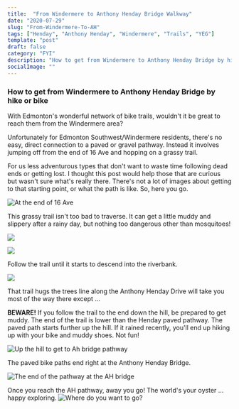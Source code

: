 ```yaml
---
title:  "From Windermere to Anthony Henday Bridge Walkway"
date: "2020-07-29"
slug: "From-Windermere-To-AH"
tags: ["Henday", "Anthony Henday", "Windermere", "Trails", "YEG"]
template: "post"
draft: false
category: "FYI"
description: "How to get from Windermere to Anthony Henday Bridge by hike or bike"
socialImage: ""
---
```


### How to get from Windermere to Anthony Henday Bridge by hike or bike 

With Edmonton's wonderful network of bike trails, wouldn't it be great to reach them from the Windermere area?

Unfortunately for Edmonton Southwest/Windermere residents, there's no easy, direct connection to a paved or gravel pathway. Instead it involves jumping off from the end of 16 Ave and hopping on a grassy trail. 

For us less adventurous types that don't want to waste time following dead ends or getting lost.  I thought this post would help those that are curious but wasn't sure what's really there.  There's not a lot of images about getting to that starting point, or what the path is like. So, here you go.

![At the end of 16 Ave](https://i.imgur.com/smVn8jy.jpg)

This grassy trail isn't too bad to traverse.  It can get a little muddy and slippery after a rainy day, but nothing too dangerous other than mosquitoes!  

![](https://i.imgur.com/8dNw4ht.jpg)

![](https://i.imgur.com/dkmzmCk.jpg)


Follow the trail until it starts to descend into the riverbank.  

![](https://i.imgur.com/fyIvc2V.jpg)

That trail hugs the trees line along the Anthony Henday Drive will take you most of the way there except ...

**BEWARE!**  If you follow the trail to the end down the hill, be prepared to get muddy.  The end of the trail is lower  than the Henday paved pathway. The paved path starts further up the hill.  If it rained recently, you'll end up hiking up with your bike and muddy shoes.  Not fun!

![Up the hill to get to Ah bridge pathway](https://i.imgur.com/igEK0xp.jpeg)

The paved bike paths end right at the Anthony Henday Bridge.  

![The end of the pathway at the AH bridge](https://i.imgur.com/sm1OXac.jpg)


Once you reach the AH pathway, away you go!   The world's your oyster ... happy exploring.
![Where do you want to go?](https://i.imgur.com/Ved6tKq.jpg)
